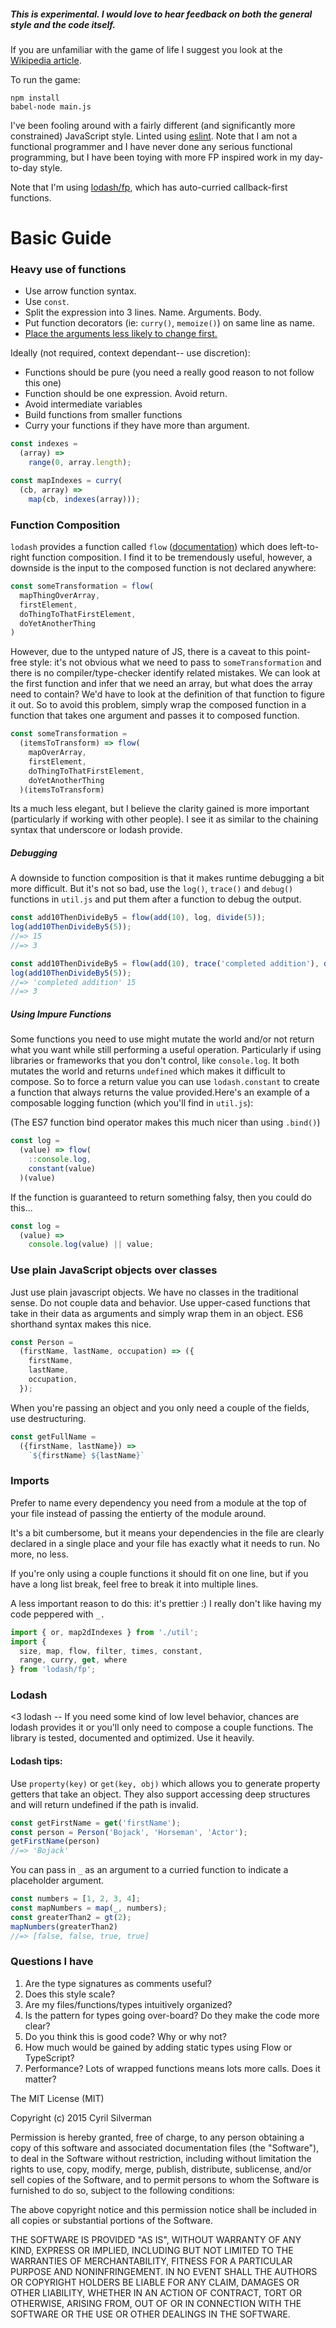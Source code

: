 ##### **This is experimental. I would love to hear feedback on both the general style and the code itself.**

If you are unfamiliar with the game of life I suggest you look at the [Wikipedia article](https://en.wikipedia.org/wiki/Conway%27s_Game_of_Life).

To run the game:

```
npm install
babel-node main.js
```

I've been fooling around with a fairly different (and significantly more
constrained) JavaScript style. Linted using [eslint](http://eslint.org/). Note
that I am not a functional programmer and I have never done any serious
functional programming, but I have been toying with more FP
inspired work in my day-to-day style.

Note that I'm using [lodash/fp](https://github.com/lodash/lodash/wiki/FP-Guide), which has auto-curried callback-first functions.

# Basic Guide

### Heavy use of functions

* Use arrow function syntax.
* Use `const`.
* Split the expression into 3 lines. Name. Arguments. Body.
* Put function decorators (ie: `curry()`, `memoize()`) on same line as name.
* [Place the arguments less likely to change first.](http://glebbahmutov.com/blog/put-callback-first-for-elegance/)

Ideally (not required, context dependant-- use discretion):
  * Functions should be pure (you need a really good reason to not follow this one)
  * Function should be one expression. Avoid return.
  * Avoid intermediate variables
  * Build functions from smaller functions
  * Curry your functions if they have more than argument.

```javascript
const indexes =
  (array) =>
    range(0, array.length);

const mapIndexes = curry(
  (cb, array) =>
    map(cb, indexes(array)));
```

### Function Composition

`lodash` provides a function called `flow` ([documentation](https://lodash.com/docs#flow)) which does left-to-right function composition. I find it to be tremendously useful, however, a downside is the input to the composed function is not declared anywhere:

```javascript
const someTransformation = flow(
  mapThingOverArray,
  firstElement,
  doThingToThatFirstElement,
  doYetAnotherThing
)
```

However, due to the untyped nature of JS, there is a caveat to this point-free style: it's not obvious what we need to pass to `someTransformation` and there is no compiler/type-checker identify related mistakes. We can look at the first function and infer that we need an array, but what does the array need to contain? We'd have to look at the definition of that function to figure it out. So to avoid this problem, simply wrap the composed function in a function that takes one argument and passes it to composed function.

```javascript
const someTransformation =
  (itemsToTransform) => flow(
    mapOverArray,
    firstElement,
    doThingToThatFirstElement,
    doYetAnotherThing
  )(itemsToTransform)
```

Its a much less elegant, but I believe the clarity gained is more important (particularly if working with other people). I see it as similar to the chaining syntax that underscore or lodash provide.

##### Debugging

A downside to function composition is that it makes runtime debugging a bit more difficult. But it's not so bad, use the `log()`, `trace()` and `debug()` functions in `util.js` and put them after a function to debug the output.

```javascript
const add10ThenDivideBy5 = flow(add(10), log, divide(5));
log(add10ThenDivideBy5(5));
//=> 15
//=> 3
```

```javascript
const add10ThenDivideBy5 = flow(add(10), trace('completed addition'), divide(5));
log(add10ThenDivideBy5(5));
//=> 'completed addition' 15
//=> 3
```

##### Using Impure Functions

Some functions you need to use might mutate the world and/or not return what you want while still performing a useful operation. Particularly if using libraries or frameworks that you don't control, like `console.log`. It both mutates the world and returns `undefined` which makes it difficult to compose. So to force a return value you can use `lodash.constant` to create a function that always returns the value provided.Here's an example of a composable logging function (which you'll find in `util.js`):

(The ES7 function bind operator makes this much nicer than using `.bind()`)

```javascript
const log =
  (value) => flow(
    ::console.log,
    constant(value)
  )(value)
```

If the function is guaranteed to return something falsy, then you could do this...

```javascript
const log =
  (value) =>
    console.log(value) || value;
```

### Use plain JavaScript objects over classes

Just use plain javascript objects. We have no classes in the traditional sense. Do not couple data and behavior. Use upper-cased functions that take in their data as arguments and simply wrap them in an object. ES6 shorthand syntax makes this nice.

```javascript
const Person =
  (firstName, lastName, occupation) => ({
    firstName,
    lastName,
    occupation,
  });
```

When you're passing an object and you only need a couple of the fields, use destructuring.

```javascript
const getFullName =
  ({firstName, lastName}) =>
    `${firstName} ${lastName}`
```

### Imports

Prefer to name every dependency you need from a module at the top of your file instead of passing the entierty of the module around.

It's a bit cumbersome, but it means your dependencies in the file are clearly declared in a single place and your file has exactly what it needs to run. No more, no less.

If you're only using a couple functions it should fit on one line, but if you have a long list break, feel free to break it into multiple lines.

A less important reason to do this: it's prettier :) I really don't like having my code peppered with `_.`

```javascript
import { or, map2dIndexes } from './util';
import {
  size, map, flow, filter, times, constant,
  range, curry, get, where
} from 'lodash/fp';
```

### Lodash

<3 lodash -- If you need some kind of low level behavior, chances are lodash provides it or you'll only need to compose a couple functions. The library is tested, documented and optimized. Use it heavily.

#### Lodash tips:

Use `property(key)` or `get(key, obj)` which allows you to generate property getters that take an object. They also support accessing deep structures and will return undefined if the path is invalid.

```javascript
const getFirstName = get('firstName');
const person = Person('Bojack', 'Horseman', 'Actor');
getFirstName(person)
//=> 'Bojack'
```

You can pass in `_` as an argument to a curried function to indicate a placeholder argument.

```javascript
const numbers = [1, 2, 3, 4];
const mapNumbers = map(_, numbers);
const greaterThan2 = gt(2);
mapNumbers(greaterThan2)
//=> [false, false, true, true]
```

### Questions I have
1. Are the type signatures as comments useful?
2. Does this style scale?
3. Are my files/functions/types intuitively organized?
4. Is the pattern for types going over-board? Do they make the code more clear?
6. Do you think this is good code? Why or why not?
7. How much would be gained by adding static types using Flow or TypeScript?
8. Performance? Lots of wrapped functions means lots more calls. Does it matter?

The MIT License (MIT)

Copyright (c) 2015 Cyril Silverman

Permission is hereby granted, free of charge, to any person obtaining a copy
of this software and associated documentation files (the "Software"), to deal
in the Software without restriction, including without limitation the rights
to use, copy, modify, merge, publish, distribute, sublicense, and/or sell
copies of the Software, and to permit persons to whom the Software is
furnished to do so, subject to the following conditions:

The above copyright notice and this permission notice shall be included in
all copies or substantial portions of the Software.

THE SOFTWARE IS PROVIDED "AS IS", WITHOUT WARRANTY OF ANY KIND, EXPRESS OR
IMPLIED, INCLUDING BUT NOT LIMITED TO THE WARRANTIES OF MERCHANTABILITY,
FITNESS FOR A PARTICULAR PURPOSE AND NONINFRINGEMENT. IN NO EVENT SHALL THE
AUTHORS OR COPYRIGHT HOLDERS BE LIABLE FOR ANY CLAIM, DAMAGES OR OTHER
LIABILITY, WHETHER IN AN ACTION OF CONTRACT, TORT OR OTHERWISE, ARISING FROM,
OUT OF OR IN CONNECTION WITH THE SOFTWARE OR THE USE OR OTHER DEALINGS IN
THE SOFTWARE.
